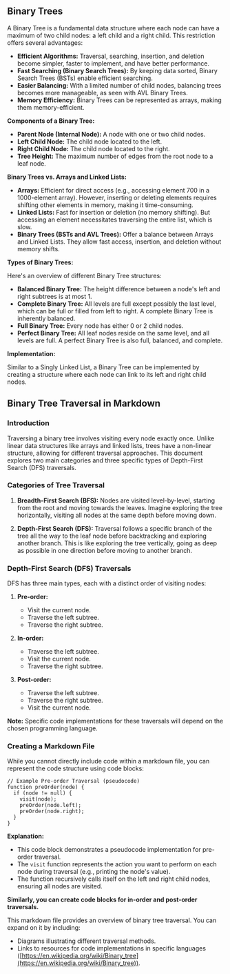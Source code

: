 ## Binary Trees

A Binary Tree is a fundamental data structure where each node can have a maximum of two child nodes: a left child and a right child. This restriction offers several advantages:

* **Efficient Algorithms:** Traversal, searching, insertion, and deletion become simpler, faster to implement, and have better performance.
* **Fast Searching (Binary Search Trees):** By keeping data sorted, Binary Search Trees (BSTs) enable efficient searching.
* **Easier Balancing:** With a limited number of child nodes, balancing trees becomes more manageable, as seen with AVL Binary Trees.
* **Memory Efficiency:** Binary Trees can be represented as arrays, making them memory-efficient.

**Components of a Binary Tree:**

* **Parent Node (Internal Node):** A node with one or two child nodes.
* **Left Child Node:** The child node located to the left.
* **Right Child Node:** The child node located to the right.
* **Tree Height:** The maximum number of edges from the root node to a leaf node.

**Binary Trees vs. Arrays and Linked Lists:**

* **Arrays:** Efficient for direct access (e.g., accessing element 700 in a 1000-element array). However, inserting or deleting elements requires shifting other elements in memory, making it time-consuming.
* **Linked Lists:** Fast for insertion or deletion (no memory shifting). But accessing an element necessitates traversing the entire list, which is slow.
* **Binary Trees (BSTs and AVL Trees):** Offer a balance between Arrays and Linked Lists. They allow fast access, insertion, and deletion without memory shifts.

**Types of Binary Trees:**

Here's an overview of different Binary Tree structures:

* **Balanced Binary Tree:** The height difference between a node's left and right subtrees is at most 1.
* **Complete Binary Tree:** All levels are full except possibly the last level, which can be full or filled from left to right. A complete Binary Tree is inherently balanced.
* **Full Binary Tree:** Every node has either 0 or 2 child nodes.
* **Perfect Binary Tree:** All leaf nodes reside on the same level, and all levels are full. A perfect Binary Tree is also full, balanced, and complete.

**Implementation:**

Similar to a Singly Linked List, a Binary Tree can be implemented by creating a structure where each node can link to its left and right child nodes. 


## Binary Tree Traversal in Markdown

### Introduction

Traversing a binary tree involves visiting every node exactly once. Unlike linear data structures like arrays and linked lists, trees have a non-linear structure, allowing for different traversal approaches. This document explores two main categories and three specific types of Depth-First Search (DFS) traversals.

### Categories of Tree Traversal

1. **Breadth-First Search (BFS):** Nodes are visited level-by-level, starting from the root and moving towards the leaves. Imagine exploring the tree horizontally, visiting all nodes at the same depth before moving down.

2. **Depth-First Search (DFS):** Traversal follows a specific branch of the tree all the way to the leaf node before backtracking and exploring another branch. This is like exploring the tree vertically, going as deep as possible in one direction before moving to another branch.

### Depth-First Search (DFS) Traversals

DFS has three main types, each with a distinct order of visiting nodes:

1. **Pre-order:** 
    - Visit the current node.
    - Traverse the left subtree.
    - Traverse the right subtree.

2. **In-order:** 
    - Traverse the left subtree.
    - Visit the current node.
    - Traverse the right subtree.

3. **Post-order:** 
    - Traverse the left subtree.
    - Traverse the right subtree.
    - Visit the current node.

**Note:** Specific code implementations for these traversals will depend on the chosen programming language. 

###  Creating a Markdown File

While you cannot directly include code within a markdown file, you can represent the code structure using code blocks:

```
// Example Pre-order Traversal (pseudocode)
function preOrder(node) {
  if (node != null) {
    visit(node);
    preOrder(node.left);
    preOrder(node.right);
  }
}
```

**Explanation:**

- This code block demonstrates a pseudocode implementation for pre-order traversal.
- The `visit` function represents the action you want to perform on each node during traversal (e.g., printing the node's value).
- The function recursively calls itself on the left and right child nodes, ensuring all nodes are visited.

**Similarly, you can create code blocks for in-order and post-order traversals.**

This markdown file provides an overview of binary tree traversal. You can expand on it by including:

- Diagrams illustrating different traversal methods.
- Links to resources for code implementations in specific languages ([https://en.wikipedia.org/wiki/Binary_tree](https://en.wikipedia.org/wiki/Binary_tree)).
